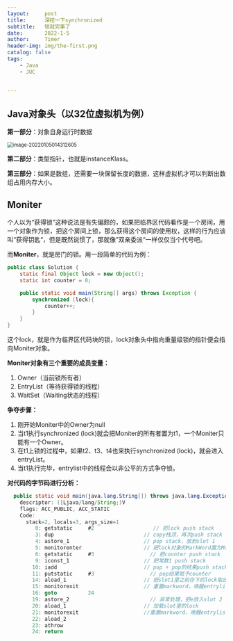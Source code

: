 ```yaml
---
layout:     post
title:      深挖一下synchronized
subtitle:   锁就完事了
date:       2022-1-5
author:     Timer
header-img: img/the-first.png
catalog: false
tags:
    - Java
    - JUC


---
```


## Java对象头（以32位虚拟机为例）

**第一部分**：对象自身运行时数据

<img src="https://gitee.com/timerizaya/timer-pic/raw/master/img/image-20220105014312605.png" alt="image-20220105014312605" style="zoom: 80%;" />

**第二部分**：类型指针，也就是instanceKlass。

**第三部分**：如果是数组，还需要一块保留长度的数据，这样虚拟机才可以判断出数组占用内存大小。  



## Moniter

个人以为“获得锁”这种说法是有失偏颇的，如果把临界区代码看作是一个房间，用一个对象作为锁，把这个房间上锁，那么获得这个房间的使用权，这样的行为应该叫“获得钥匙“，但是既然说惯了，那就像”双亲委派“一样仅仅当个代号吧。

而**Moniter**，就是房门的锁。用一段简单的代码为例：

```java
public class Solution {
    static final Object lock = new Object();
    static int counter = 0;

    public static void main(String[] args) throws Exception {
        synchronized (lock){
            counter++;
        }
    }
}
```

这个lock，就是作为临界区代码块的锁，lock对象头中指向重量级锁的指针便会指向Moniter对象。

**Moniter对象有三个重要的成员变量：**

1. Owner（当前锁所有者）
2. EntryList（等待获得锁的线程）
3. WaitSet（Waiting状态的线程）

**争夺步骤：**

1. 刚开始Moniter中的Owner为null
2. 当t1执行synchronized (lock)就会把Moniter的所有者置为t1，一个Moniter只能有一个Owner。
3. 在t1上锁的过程中，如果t2、t3、t4也来执行synchronized (lock)，就会进入entryList。
4. 当t1执行完毕，entrylist中的线程会以非公平的方式争夺锁。

**对代码的字节码进行分析：**

```java
  public static void main(java.lang.String[]) throws java.lang.Exception;
    descriptor: ([Ljava/lang/String;)V
    flags: ACC_PUBLIC, ACC_STATIC
    Code:
      stack=2, locals=3, args_size=1
         0: getstatic     #2                   // 把lock push stack
         3: dup							    // copy栈顶，再次push stack
         4: astore_1						// pop stack，放到slot 1
         5: monitorenter					// 把lock对象的MarkWord置为Moniter指针
         6: getstatic     #3                  // 把counter push stack
         9: iconst_1						// 把常数1 push stack
        10: iadd							// pop + pop的结果push stack
        11: putstatic     #3                  // pop结果赋予counter
        14: aload_1							// 把slot1里之前存下的lock取出
        15: monitorexit						// 重置markword，唤醒entrylist
        16: goto          24
        19: astore_2                          // 异常处理，把e放入slot 2
        20: aload_1							// 加载slot里的lock
        21: monitorexit						//重置markword，唤醒entrylist
        22: aload_2
        23: athrow
        24: return
```